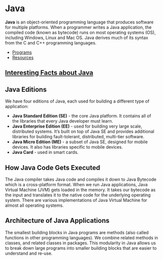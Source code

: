 # Java

**Java** is an object-oriented programming language that produces software for multiple platforms. When a programmer writes a Java application, the compiled code (known as bytecode) runs on most operating systems (OS), including Windows, Linux and Mac OS. Java derives much of its syntax from the C and C++ programming languages.

* [Programs](/Programs)
* [Resources](/RESOURCES.md)


## [Interesting Facts about Java](/Facts.md)

## Java Editions
We have four editions of Java, each used for building a different type of
application:
- **Java Standard Edition (SE)** - the core Java platform. It contains all of the
libraries that every Java developer must learn.
- **Java Enterprise Edition (EE)** - used for building very large scale,
distributed systems. It’s built on top of Java SE and provides additional
libraries for building fault-tolerant, distributed, multi-tier software.
- **Java Micro Edition (ME)** - a subset of Java SE, designed for mobile
devices. It also has libraries specific to mobile devices.
- **Java Card** - used in smart cards. 

## How Java Code Gets Executed

The Java compiler takes Java code and compiles it down to Java Bytecode which is
a cross-platform format. When we run Java applications, Java Virtual Machine
(JVM) gets loaded in the memory. It takes our bytecode as the input and translates
it to the native code for the underlying operating system. There are various
implementations of Java Virtual Machine for almost all operating systems. 

## Architecture of Java Applications

The smallest building blocks in Java programs are methods (also called functions
in other programming languages). We combine related methods in classes, and
related classes in packages. This modularity in Java allows us to break down large
programs into smaller building blocks that are easier to understand and re-use. 
